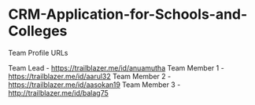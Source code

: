 # CRM-Application-for-Schools-and-Colleges

Team Profile URLs

Team Lead - https://trailblazer.me/id/anuamutha
Team Member 1 - https://trailblazer.me/id/aarul32
Team Member 2 - https://trailblazer.me/id/aasokan19
Team Member 3 - http://trailblazer.me/id/balag75
